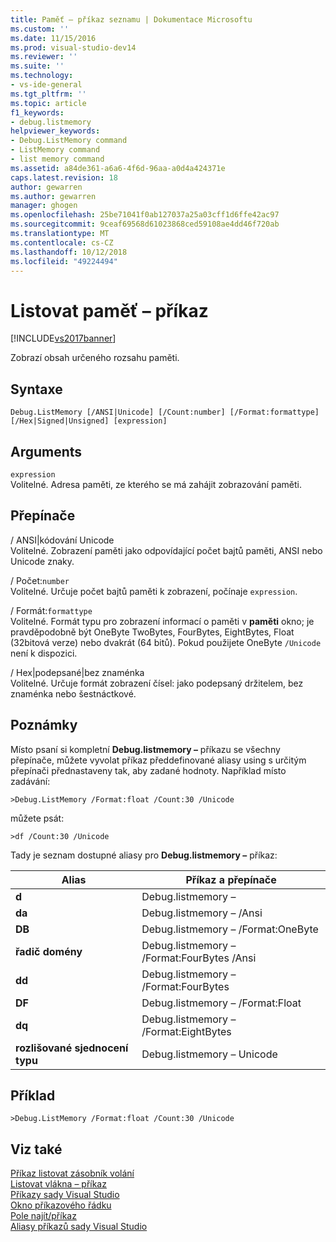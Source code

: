 ```yaml
---
title: Paměť – příkaz seznamu | Dokumentace Microsoftu
ms.custom: ''
ms.date: 11/15/2016
ms.prod: visual-studio-dev14
ms.reviewer: ''
ms.suite: ''
ms.technology:
- vs-ide-general
ms.tgt_pltfrm: ''
ms.topic: article
f1_keywords:
- debug.listmemory
helpviewer_keywords:
- Debug.ListMemory command
- ListMemory command
- list memory command
ms.assetid: a84de361-a6a6-4f6d-96aa-a0d4a424371e
caps.latest.revision: 18
author: gewarren
ms.author: gewarren
manager: ghogen
ms.openlocfilehash: 25be71041f0ab127037a25a03cff1d6ffe42ac97
ms.sourcegitcommit: 9ceaf69568d61023868ced59108ae4dd46f720ab
ms.translationtype: MT
ms.contentlocale: cs-CZ
ms.lasthandoff: 10/12/2018
ms.locfileid: "49224494"
---
```

# <a name="list-memory-command"></a>Listovat paměť – příkaz
[!INCLUDE[vs2017banner](../../includes/vs2017banner.md)]

  
Zobrazí obsah určeného rozsahu paměti.  
  
## <a name="syntax"></a>Syntaxe  
  
```  
Debug.ListMemory [/ANSI|Unicode] [/Count:number] [/Format:formattype]  
[/Hex|Signed|Unsigned] [expression]  
```  
  
## <a name="arguments"></a>Arguments  
 `expression`  
 Volitelné. Adresa paměti, ze kterého se má zahájit zobrazování paměti.  
  
## <a name="switches"></a>Přepínače  
 / ANSI&#124;kódování Unicode  
 Volitelné. Zobrazení paměti jako odpovídající počet bajtů paměti, ANSI nebo Unicode znaky.  
  
 / Počet:`number`  
 Volitelné. Určuje počet bajtů paměti k zobrazení, počínaje `expression`.  
  
 / Formát:`formattype`  
 Volitelné. Formát typu pro zobrazení informací o paměti v **paměti** okno; je pravděpodobně být OneByte TwoBytes, FourBytes, EightBytes, Float (32bitová verze) nebo dvakrát (64 bitů). Pokud použijete OneByte `/Unicode` není k dispozici.  
  
 / Hex&#124;podepsané&#124;bez znaménka  
 Volitelné. Určuje formát zobrazení čísel: jako podepsaný držitelem, bez znaménka nebo šestnáctkové.  
  
## <a name="remarks"></a>Poznámky  
 Místo psaní si kompletní **Debug.listmemory –** příkazu se všechny přepínače, můžete vyvolat příkaz předdefinované aliasy using s určitým přepínači přednastaveny tak, aby zadané hodnoty. Například místo zadávání:  
  
```  
>Debug.ListMemory /Format:float /Count:30 /Unicode  
```  
  
 můžete psát:  
  
```  
>df /Count:30 /Unicode  
```  
  
 Tady je seznam dostupné aliasy pro **Debug.listmemory –** příkaz:  
  
|Alias|Příkaz a přepínače|  
|-----------|--------------------------|  
|**d**|Debug.listmemory –|  
|**da**|Debug.listmemory – /Ansi|  
|**DB**|Debug.listmemory – /Format:OneByte|  
|**řadič domény**|Debug.listmemory – /Format:FourBytes /Ansi|  
|**dd**|Debug.listmemory – /Format:FourBytes|  
|**DF**|Debug.listmemory – /Format:Float|  
|**dq**|Debug.listmemory – /Format:EightBytes|  
|**rozlišované sjednocení typu**|Debug.listmemory – Unicode|  
  
## <a name="example"></a>Příklad  
  
```  
>Debug.ListMemory /Format:float /Count:30 /Unicode  
```  
  
## <a name="see-also"></a>Viz také  
 [Příkaz listovat zásobník volání](../../ide/reference/list-call-stack-command.md)   
 [Listovat vlákna – příkaz](../../ide/reference/list-threads-command.md)   
 [Příkazy sady Visual Studio](../../ide/reference/visual-studio-commands.md)   
 [Okno příkazového řádku](../../ide/reference/command-window.md)   
 [Pole najít/příkaz](../../ide/find-command-box.md)   
 [Aliasy příkazů sady Visual Studio](../../ide/reference/visual-studio-command-aliases.md)




